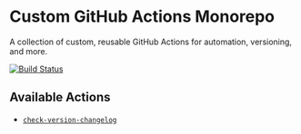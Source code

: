 # Custom GitHub Actions Monorepo

A collection of custom, reusable GitHub Actions for automation, versioning, and more.

<a href="https://github.com/ukorvl/custom-github-actions/actions/workflows/check.yml">
  <picture>
    <source media="(prefers-color-scheme: dark)" srcset="https://img.shields.io/github/actions/workflow/status/ukorvl/custom-github-actions/check.yml?branch=main&style=flat">
    <img src="https://img.shields.io/github/actions/workflow/status/ukorvl/custom-github-actions/check.yml?branch=main&style=flat" alt="Build Status">
  </picture>
</a>

## Available Actions

- [`check-version-changelog`](./check-version-changelog)
